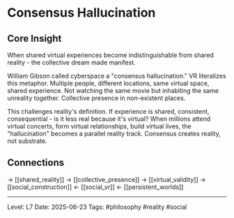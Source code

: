 # Consensus Hallucination

## Core Insight
When shared virtual experiences become indistinguishable from shared reality - the collective dream made manifest.

William Gibson called cyberspace a "consensus hallucination." VR literalizes this metaphor. Multiple people, different locations, same virtual space, shared experience. Not watching the same movie but inhabiting the same unreality together. Collective presence in non-existent places.

This challenges reality's definition. If experience is shared, consistent, consequential - is it less real because it's virtual? When millions attend virtual concerts, form virtual relationships, build virtual lives, the "hallucination" becomes a parallel reality track. Consensus creates reality, not substrate.

## Connections
→ [[shared_reality]]
→ [[collective_presence]]
→ [[virtual_validity]]
→ [[social_construction]]
← [[social_vr]]
← [[persistent_worlds]]

---
Level: L7
Date: 2025-06-23
Tags: #philosophy #reality #social